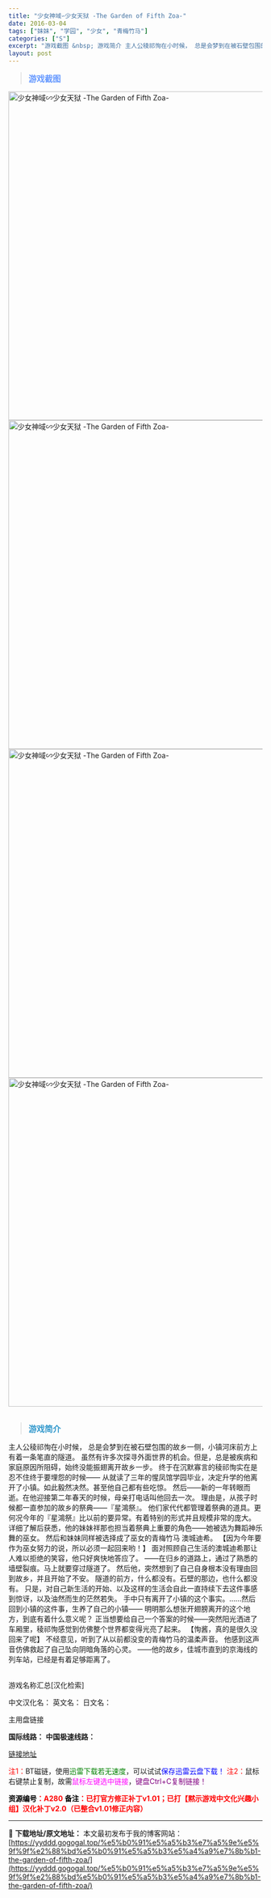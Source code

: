 ```yaml
---
title: "少女神域∽少女天狱 -The Garden of Fifth Zoa-"
date: 2016-03-04
tags: ["妹妹", "学园", "少女", "青梅竹马"]
categories: ["S"]
excerpt: "游戏截图 &nbsp; 游戏简介 主人公稜祁恂在小时候， 总是会梦到在被石壁包围的故乡一侧，小镇河床前方上有着一条笔直的隧道。 虽然有许多次探寻外面世界的机会。但是，总是被疾病和家庭原因所阻碍，始终没能振翅离开故乡一步。 终于在沉默寡言的稜祁恂实在是忍不住终于要埋怨的时候—— 从就读了三年的惺凤馆学&hellip;"
layout: post
---
```


<div>
<blockquote><b><span style="font-size: 12pt; color: #6699ff;">游戏截图</span></b></blockquote>
<div><img title="点击放大" src="https://yyddd.gogogal.top/wp-content/uploads/2025/04/20250430_6811fb00914fe.webp" alt="少女神域∽少女天狱 -The Garden of Fifth Zoa-" width="650" /></div>
<div><img title="点击放大" src="https://yyddd.gogogal.top/wp-content/uploads/2025/04/20250430_6811fb02e62d5.webp" alt="少女神域∽少女天狱 -The Garden of Fifth Zoa-" width="650" /></div>
<div><img title="点击放大" src="https://yyddd.gogogal.top/wp-content/uploads/2025/04/20250430_6811fb04c0ad3.webp" alt="少女神域∽少女天狱 -The Garden of Fifth Zoa-" width="650" /></div>
<div><img title="点击放大" src="https://yyddd.gogogal.top/wp-content/uploads/2025/04/20250430_6811fb065d4e3.webp" alt="少女神域∽少女天狱 -The Garden of Fifth Zoa-" width="650" /></div>
&nbsp;
<blockquote><b><span style="font-size: 12pt; color: #3399cc;">游戏简介</span></b></blockquote>
<div>主人公稜祁恂在小时候， 总是会梦到在被石壁包围的故乡一侧，小镇河床前方上有着一条笔直的隧道。
虽然有许多次探寻外面世界的机会。但是，总是被疾病和家庭原因所阻碍，始终没能振翅离开故乡一步。
终于在沉默寡言的稜祁恂实在是忍不住终于要埋怨的时候——
从就读了三年的惺凤馆学园毕业，决定升学的他离开了小镇。如此毅然决然。甚至他自己都有些吃惊。
然后——新的一年转眼而逝。在他迎接第二年春天的时候，母亲打电话叫他回去一次。
理由是，从孩子时候都一直参加的故乡的祭典——『星鴻祭』。
他们家代代都管理着祭典的道具。更何况今年的『星鴻祭』比以前的要异常。有着特别的形式并且规模非常的庞大。
详细了解后获悉，他的妹妹祥那也担当着祭典上重要的角色——她被选为舞蹈神乐舞的巫女。
然后和妹妹同样被选择成了巫女的青梅竹马 澳城迪希。
【因为今年要作为巫女努力的说，所以必须一起回来哟！】
面对照顾自己生活的澳城迪希那让人难以拒绝的笑容，他只好爽快地答应了。
——在归乡的道路上，通过了熟悉的墙壁裂痕。马上就要穿过隧道了。
然后他，突然想到了自己自身根本没有理由回到故乡，并且开始了不安。
隧道的前方，什么都没有。石壁的那边，也什么都没有。
只是，对自己新生活的开始、以及这样的生活会自此一直持续下去这件事感到惊讶，以及油然而生的茫然若失。
手中只有离开了小镇的这个事实。……然后回到小镇的这件事，生养了自己的小镇——
明明那么想张开翅膀离开的这个地方，到底有着什么意义呢？
正当想要给自己一个答案的时候——突然阳光洒进了车厢里，稜祁恂感觉到仿佛整个世界都变得光亮了起来。
【恂酱，真的是很久没回来了呢】
不经意见，听到了从以前都没变的青梅竹马的温柔声音。
他感到这声音仿佛救起了自己坠向阴暗角落的心灵。
——他的故乡，佳城市直到的京海线的列车站，已经是有着足够距离了。</div>
&nbsp;

游戏名称汇总[汉化检索]

中文汉化名：
英文名：
日文名：
</div>
<div class="panel panel-primary">
<div class="panel-heading">主用盘链接</div>
<div class="panel-body">

<b>国际线路：</b>
<b>中国极速线路：</b>

<!--wechatfans start-->

<a href="https://pan.xunlei.com/s/VOSNZc3cmGD1yLkKF3tOVFNWA1?pwd=i648#">链接地址</a>

<!--wechatfans end-->
<span style="color: #ff0000;">注1：</span>BT磁链，使用<span style="color: #008000;">迅雷下载若无速度</span>，可以试试<span style="color: #0000ff;">保存迅雷云盘下载！</span>
<span style="color: #ff0000;">注2：</span>鼠标右键禁止复制，故需<span style="color: #ff00ff;">鼠标左键选中链接</span>，<span style="color: #800080;">键盘Ctrl+C复制链接！</span>

</div>
<div class="panel-footer"><span style="color: #ff0000;"><b><span style="color: #000000;">资源编号</span>：A280</b></span>
<span style="color: #ff0000;"><b><span style="color: #000000;">备注</span>：已打官方修正补丁v1.01；已打【黙示游戏中文化兴趣小组】汉化补丁v2.0（已整合v1.01修正内容）</b></span></div>
</div>

---
📖 **下载地址/原文地址：** 本文最初发布于我的博客网站：[https://yyddd.gogogal.top/%e5%b0%91%e5%a5%b3%e7%a5%9e%e5%9f%9f%e2%88%bd%e5%b0%91%e5%a5%b3%e5%a4%a9%e7%8b%b1-the-garden-of-fifth-zoa/](https://yyddd.gogogal.top/%e5%b0%91%e5%a5%b3%e7%a5%9e%e5%9f%9f%e2%88%bd%e5%b0%91%e5%a5%b3%e5%a4%a9%e7%8b%b1-the-garden-of-fifth-zoa/)
